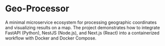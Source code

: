 # Geo-Processor
A minimal microservice ecosystem for processing geographic coordinates and visualizing results on a map. The project demonstrates how to integrate FastAPI (Python), NestJS (Node.js), and Next.js (React) into a containerized workflow with Docker and Docker Compose.
